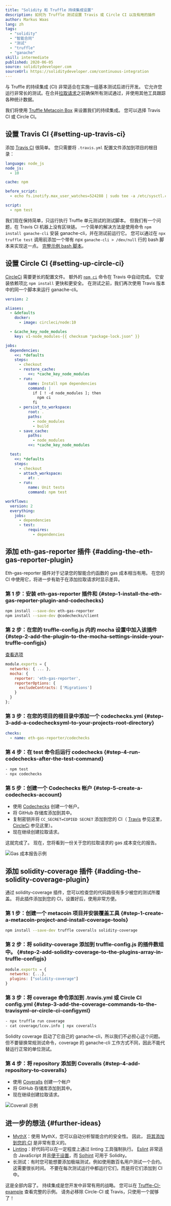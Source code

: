 ```yaml
---
title: "Solidity 和 Truffle 持续集成设置"
description: 如何为 Truffle 测试设置 Travis 或 Circle CI 以及有用的插件
author: Markus Waas
lang: zh
tags:
  - "solidity"
  - "智能合同"
  - "测试"
  - "truffle"
  - "ganache"
skill: intermediate
published: 2020-06-05
source: soliditydeveloper.com
sourceUrl: https://soliditydeveloper.com/continuous-integration
---
```


与 Truffle 的持续集成 (CI) 非常适合在实施一组基本测试后进行开发。 它允许您运行非常长的测试。在合并[拉取请求](https://help.github.com/en/github/collaborating-with-issues-and-pull-requests/creating-a-pull-request)之前确保所有测试通过，并使用其他工具跟踪各种统计数据。

我们将使用 [Truffle Metacoin Box](https://www.trufflesuite.com/boxes/metacoin) 来设置我们的持续集成。 您可以选择 Travis CI 或 Circle CI。

## 设置 Travis CI {#setting-up-travis-ci}

添加 [Travis CI](https://travis-ci.org/) 很简单。 您只需要将 `.travis.yml` 配置文件添加到项目的根目录：

```yml
language: node_js
node_js:
  - 10

cache: npm

before_script:
  - echo fs.inotify.max_user_watches=524288 | sudo tee -a /etc/sysctl.conf && sudo sysctl -p

script:
  - npm test
```

我们现在保持简单，只运行执行 Truffle 单元测试的测试脚本。 但我们有一个问题，在 Travis CI 机器上没有区块链。 一个简单的解决方法是使用命令 `npm install ganache-cli` 安装 ganache-cli，并在测试前运行它。 您可以通过在 `npx truffle test` 调用前添加一个带有 npx `ganache-cli > /dev/null` 行的 bash 脚本来实现这一点。 [完整示例 bash 脚本](https://github.com/gorgos/Truffle-CI-Example/blob/master/scripts/run_tests.sh)。

## 设置 Circle CI {#setting-up-circle-ci}

[CircleCi](https://circleci.com/) 需要更长的配置文件。 额外的 [`npm ci`](https://docs.npmjs.com/cli/ci.html) 命令在 Travis 中自动完成。 它安装依赖项比 `npm install` 更快和更安全。 在测试之前，我们再次使用 Travis 版本中的同一个脚本来运行 ganache-cli。

```yml
version: 2

aliases:
  - &defaults
    docker:
      - image: circleci/node:10

  - &cache_key_node_modules
    key: v1-node_modules-{{ checksum "package-lock.json" }}

jobs:
  dependencies:
    <<: *defaults
    steps:
      - checkout
      - restore_cache:
          <<: *cache_key_node_modules
      - run:
          name: Install npm dependencies
          command: |
            if [ ! -d node_modules ]; then
              npm ci
            fi
      - persist_to_workspace:
          root: .
          paths:
            - node_modules
            - build
      - save_cache:
          paths:
            - node_modules
          <<: *cache_key_node_modules

  test:
    <<: *defaults
    steps:
      - checkout
      - attach_workspace:
          at: .
      - run:
          name: Unit tests
          command: npm test

workflows:
  version: 2
  everything:
    jobs:
      - dependencies
      - test:
          requires:
            - dependencies
```

## 添加 eth-gas-reporter 插件 {#adding-the-eth-gas-reporter-plugin}

Eth-gas-reporter 插件对于记录您的智能合约函数的 gas 成本相当有用。 在您的 CI 中使用它，将进一步有助于在添加拉取请求时显示差异。

### 第 1 步：安装 eth-gas-reporter 插件和 {#step-1-install-the-eth-gas-reporter-plugin-and-codechecks}

```bash
npm install --save-dev eth-gas-reporter
npm install --save-dev @codechecks/client
```

### 第 2 步：在您的 truffle-config.js 内的 mocha 设置中加入该插件 {#step-2-add-the-plugin-to-the-mocha-settings-inside-your-truffle-configjs}

[查看选项](https://github.com/cgewecke/eth-gas-reporter#options)

```js
module.exports = {
  networks: { ... },
  mocha: {
    reporter: 'eth-gas-reporter',
    reporterOptions: {
      excludeContracts: ['Migrations']
    }
  }
};
```

### 第 3 步：在您的项目的根目录中添加一个 codechecks.yml {#step-3-add-a-codechecksyml-to-your-projects-root-directory}

```yml
checks:
  - name: eth-gas-reporter/codechecks
```

### 第 4 步：在 test 命令后运行 codechecks {#step-4-run-codechecks-after-the-test-command}

```bash
- npm test
- npx codechecks
```

### 第 5 步：创建一个 Codechecks 帐户 {#step-5-create-a-codechecks-account}

- 使用 [Codechecks](http://codechecks.io/) 创建一个帐户。
- 将 GitHub 存储库添加到其中。
- 复制密钥并将 `CC_SECRET=COPIED SECRET` 添加到您的 CI（ [Travis](https://docs.travis-ci.com/user/environment-variables/) 参见这里，[CircleCi](https://circleci.com/docs/2.0/env-vars/#setting-an-environment-variable-in-a-project) 参见这里）。
- 现在继续创建拉取请求。

这就完成了。 现在，您将看到一份关于您的拉取请求的 gas 成本变化的报告。

![Gas 成本报告示例](./gas-reports.png)

## 添加 solidity-coverage 插件 {#adding-the-solidity-coverage-plugin}

通过 solidity-coverage 插件，您可以检查您的代码路径有多少被您的测试所覆盖。 将此插件添加到您的 CI，设置好后，使用非常方便。

### 第 1 步：创建一个 metacoin 项目并安装覆盖工具 {#step-1-create-a-metacoin-project-and-install-coverage-tools}

```bash
npm install --save-dev truffle coveralls solidity-coverage
```

### 第 2 步：将 solidity-coverage 添加到 truffle-config.js 的插件数组中。 {#step-2-add-solidity-coverage-to-the-plugins-array-in-truffle-configjs}

```js
module.exports = {
  networks: {...},
  plugins: ["solidity-coverage"]
}
```

### 第 3 步：将 coverage 命令添加到 .travis.yml 或 Circle CI config.yml {#step-3-add-the-coverage-commands-to-the-travisyml-or-circle-ci-configyml}

```bash
- npx truffle run coverage
- cat coverage/lcov.info | npx coveralls
```

Solidity coverage 启动了它自己的 ganache-cli，所以我们不必担心这个问题。 但不要替换常规测试命令，coverage 的 ganache-cli 工作方式不同，因此不能代替运行正常的单位测试。

### 第 4 步：将 repository 添加到 Coveralls {#step-4-add-repository-to-coveralls}

- 使用 [Coveralls](https://coveralls.io/) 创建一个帐户
- 将 GitHub 存储库添加到其中。
- 现在继续创建拉取请求。

![Coverall 示例](./coverall.png)

## 进一步的想法 {#further-ideas}

- [MythX](https://mythx.io/)：使用 MythX，您可以自动分析智能合约的安全性。 因此， [将其添加到您的 CI](https://blog.mythx.io/howto/mythx-and-continuous-integration-part-1-circleci/) 是非常有意义的。
- [Linting](https://wikipedia.org/wiki/Lint_%28software%29)：好代码可以在一定程度上通过 linting 工具强制执行。 [Eslint](https://eslint.org/) 非常适合 JavaScript 并且[便于设置](https://eslint.org/docs/user-guide/getting-started)，而 [Solhint](https://protofire.github.io/solhint/) 可用于 Solidity。
- 长测试：有时您可能想要添加极端测试，例如使用数百名用户测试一个合约。 这需要很长时间。 不要在每次测试运行中都运行它们，而是将它们添加到 CI 中。

这是全部内容了。 持续集成是您开发中非常有用的战略。 您可以在 [Truffle-CI-example](https://github.com/gorgos/Truffle-CI-Example) 查看完整的示例。 请务必移除 Circle-CI 或 Travis，只使用一个就够了！
